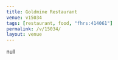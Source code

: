 ```yaml
---
title: Goldmine Restaurant
venue: v15034
tags: [restaurant, food, "fhrs:414061"]
permalink: /v/15034/
layout: venue
---
```

null